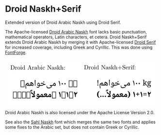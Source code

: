 # Droid Naskh+Serif 

Extended version of Droid Arabic Naskh using Droid Serif.

The Apache-licensed [Droid Arabic Naskh](https://github.com/jenskutilek/free-fonts/tree/master/Droid/Droid%20Arabic%20Naskh/TTF) font lacks basic punctuation, mathematical operators, Latin characters, et cetera. Droid Naskh+Serif extends Droid Arabic Naskh by merging it with Apache-licensed [Droid Serif](https://github.com/jenskutilek/free-fonts/tree/master/Droid/Droid%20Serif/TTF) for increased coverage, including Greek and Cyrillic. This was done using [FontForge](https://github.com/fontforge/fontforge). 

![Droid Naskh+Serif example](droidnaskhserif.png)

Droid Arabic Naskh is also licensed under the Apache License Version 2.0.

See also the [Sahl Naskh](https://github.com/khaledhosny/sahl-naskh) font which merges the same two fonts and applies some fixes to the Arabic set, but does not contain Greek or Cyrillic.
